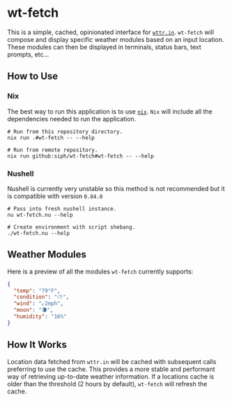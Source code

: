 # wt-fetch

This is a simple, cached, opinionated interface for
[`wttr.in`](https://github.com/chubin/wttr.in). `wt-fetch` will compose and
display specific weather modules based on an input location. These modules can
then be displayed in terminals, status bars, text prompts, etc...

## How to Use

### Nix

The best way to run this application is to use
[`nix`](https://nixos.org/download.html). `Nix` will include all the
dependencies needed to run the application.

```shell
# Run from this repository directory.
nix run .#wt-fetch -- --help

# Run from remote repository.
nix run github:siph/wt-fetch#wt-fetch -- --help
```

### Nushell

Nushell is currently very unstable so this method is not recommended but it is
compatible with version `0.84.0`

```
# Pass into fresh nushell instance.
nu wt-fetch.nu --help

# Create environment with script shebang.
./wt-fetch.nu --help
```
## Weather Modules

Here is a preview of all the modules `wt-fetch` currently supports:

```json
{
  "temp": "79°F",
  "condition": "⛅️",
  "wind": "↙2mph",
  "moon": "🌘",
  "humidity": "16%"
}
```

## How It Works

Location data fetched from `wttr.in` will be cached with subsequent calls
preferring to use the cache. This provides a more stable and performant way of
retrieving up-to-date weather information. If a locations cache is older than
the threshold (2 hours by default), `wt-fetch` will refresh the cache.

